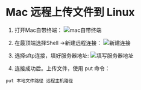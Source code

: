 # Mac 远程上传文件到 Linux

1. 打开Mac自带终端：
![mac自带终端](https://upload-images.jianshu.io/upload_images/9624625-4a7b07c2da96eaf8.png)

2. 在最顶端选择Shell ->新建远程连接：
![新建连接](https://upload-images.jianshu.io/upload_images/9624625-a787357d58b7e0cf.png)

3. 选择sftp连接，填好服务器地址:
![填写服务器地址](https://upload-images.jianshu.io/upload_images/9624625-e16304274a94af35.png)

4. 连接成功后。上传文件，使用 put 命令： 
```
put 本地文件路径 远程主机路径
```
